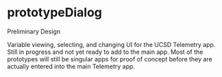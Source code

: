 prototypeDialog
===============

Preliminary Design

Variable viewing, selecting, and changing UI for the UCSD Telemetry app. Still in progress and not yet ready to add to the main app. Most of the prototypes will still be singular apps for proof of concept before they are actually entered into the main Telemetry app.
